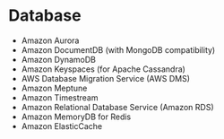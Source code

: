 # Database

- Amazon Aurora
- Amazon DocumentDB (with MongoDB compatibility)
- Amazon DynamoDB
- Amazon Keyspaces (for Apache Cassandra)
- AWS Database Migration Service (AWS DMS)
- Amazon Meptune
- Amazon Timestream
- Amazon Relational Database Service (Amazon RDS)
- Amazon MemoryDB for Redis
- Amazon ElasticCache
